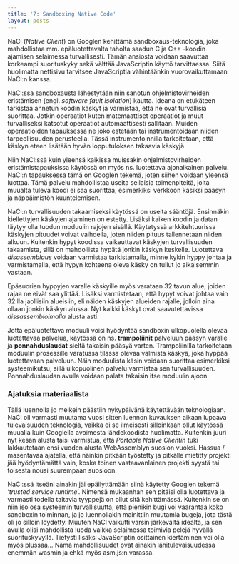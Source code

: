 ```yaml
---
title: '7: Sandboxing Native Code'
layout: posts
---
```


NaCl (*Native Client*) on Googlen kehittämä sandboxaus-teknologia, joka mahdollistaa mm. epäluotettavalta taholta saadun C ja C++ -koodin ajamisen selaimessa turvallisesti. Tämän ansiosta voidaan saavuttaa korkeampi suorituskyky sekä välttää JavaScriptin käyttö tarvittaessa. Siitä huolimatta nettisivu tarvitsee JavaScriptia vähintäänkin vuorovaikuttamaan NaCl:n kanssa.
 
NaCl:ssa sandboxausta lähestytään niin sanotun ohjelmistovirheiden eristämisen (engl. *software fault isolation*) kautta. Ideana on etukäteen tarkistaa annetun koodin käskyt ja varmistaa, että ne ovat turvallisia suorittaa. Jotkin operaatiot kuten matemaattiset operaatiot ja muut turvalliseksi katsotut operaatiot automaattisesti sallitaan. Muiden operaatioiden tapauksessa ne joko estetään tai instrumentoidaan niiden tarpeellisuuden perusteella. Tässä instrumentoinnilla tarkoitetaan, että käskyn eteen lisätään hyvän lopputuloksen takaavia käskyjä. 
 
Niin NaCl:ssä kuin yleensä kaikissa muissakin ohjelmistovirheiden eristämistapauksissa käytössä on myös ns. luotettava ajonaikainen palvelu. NaCl:n tapauksessa tämä on Googlen tekemä, joten siihen voidaan yleensä luottaa. Tämä palvelu mahdollistaa useita sellaisia toimenpiteitä, joita muualta tuleva koodi ei saa suorittaa, esimerkiksi verkkoon käsiksi pääsyn ja näppäimistön kuuntelemisen. 
 
NaCl:n turvallisuuden takaamiseksi käytössä on useita sääntöjä. Ensinnäkin kiellettyjen käskyjen ajaminen on estetty. Lisäksi kaiken koodin ja datan täytyy olla tuodun moduulin rajojen sisällä. Käytetyssä arkkitehtuurissa käskyjen pituudet voivat vaihdella, joten niiden pituus tallennetaan niiden alkuun. Kuitenkin hypyt koodissa vaikeuttavat käskyjen turvallisuuden takaamista, sillä on mahdollista hypätä jonkin käskyn keskelle. Luotettava *disassemblaus* voidaan varmistaa tarkistamalla, minne kykin hyppy johtaa ja varmistamalla, että hypyn kohteena oleva käsky on tullut jo aikaisemmin vastaan. 

Epäsuorien hyppyjen varalle käskyille myös varataan 32 tavun alue, joiden rajaa ne eivät saa ylittää. Lisäksi varmistetaan, että hypyt voivat johtaa vain 32:lla jaollisiin alueisiin, eli näiden käskyjen alueiden rajalle, jolloin aina ollaan jonkin käskyn alussa. Nyt kaikki käskyt ovat saavutettavissa *dissassembloimalla* alusta asti.
 
 Jotta epäluotettava moduuli voisi hyödyntää sandboxin ulkopuolella olevaa luotettavaa palvelua, käytössä on ns. **trampoliinit** palveluun pääsyn varalle ja **ponnahduslaudat** sieltä takaisin pääsyä varten. Trampoliinilla tarkoitetaan moduulin prosessille varatussa tilassa olevaa valmista käskyä, joka hyppää luotettavaan palveluun. Näin moduulista käsin voidaan suorittaa esimerkiksi systeemikutsu, sillä ulkopuolinen palvelu varmistaa sen turvallisuuden. Ponnahduslaudan avulla voidaan palata takaisin itse moduulin ajoon.
 
 
### Ajatuksia materiaalista
 
Tällä luennolla jo melkein päästiin nykypäivänä käytettävään teknologiaan. NaCl oli varmasti muutama vuosi sitten luennon kuvauksen aikaan lupaava tulevaisuuden teknologia, vaikka ei se ilmeisesti silloinkaan ollut käytössä muualla kuin Googlella avoimesta lähdekoodista huolimatta. Kuitenkin juuri nyt kesän alusta taisi varmistua, että *Portable Native Clientin* tuki lakkautetaan ensi vuoden alusta WebAssemblyn suosion vuoksi. Hassua / masentavaa ajatella, että näinkin pitkään työstetty ja pitkälle mietitty projekti jää hyödyntämättä vain, koska toinen vastaavanlainen projekti syystä tai toisesta nousi suurempaan suosioon.
 
NaCl:ssä itseäni ainakin jäi epäilyttämään siinä käytetty Googlen tekemä ‘*trusted service runtime*’. Nimensä mukaanhan sen pitäisi olla luotettava ja varmasti todella taitavia tyyppejä on ollut sitä kehittämässä. Kuitenkin se on niin iso osa systeemin turvallisuutta, että pienikin bugi voi vaarantaa koko sandboxin toiminnan, ja jo luennollakin mainittiin muutamia bugeja, jota tästä oli jo silloin löydetty. Muuten NaCl vaikutti varsin järkevältä idealta, ja sen avulla olisi mahdollista luoda vaikka selaimessa toimivia pelejä hyvällä suorituskyvyllä. Tietysti lisäksi JavaScriptin osittainen kiertäminen voi olla myös plussaa... Nämä mahdollisuudet ovat ainakin lähitulevaisuudessa enemmän wasmin ja ehkä myös asm.js:n varassa.